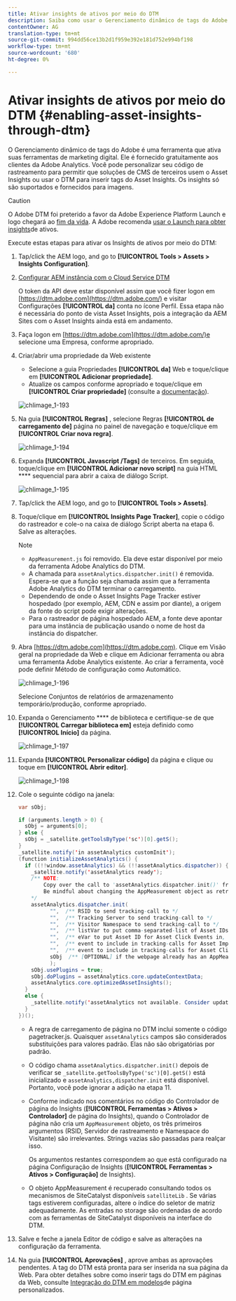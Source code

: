 ```yaml
---
title: Ativar insights de ativos por meio do DTM
description: Saiba como usar o Gerenciamento dinâmico de tags do Adobe (DTM) para ativar o Asset Insights.
contentOwner: AG
translation-type: tm+mt
source-git-commit: 994dd56ce13b2d1f959e392e181d752e994bf198
workflow-type: tm+mt
source-wordcount: '680'
ht-degree: 0%

---
```



# Ativar insights de ativos por meio do DTM {#enabling-asset-insights-through-dtm}

O Gerenciamento dinâmico de tags do Adobe é uma ferramenta que ativa suas ferramentas de marketing digital. Ele é fornecido gratuitamente aos clientes da Adobe Analytics. Você pode personalizar seu código de rastreamento para permitir que soluções de CMS de terceiros usem o Asset Insights ou usar o DTM para inserir tags do Asset Insights. Os insights só são suportados e fornecidos para imagens.

>[!CAUTION]
>
>O Adobe DTM foi preterido a favor da Adobe Experience Platform Launch e logo chegará ao [fim da vida](https://medium.com/launch-by-adobe/dtm-plans-for-a-sunset-3c6aab003a6f). A Adobe recomenda [usar o Launch para obter insights](https://docs.adobe.com/content/help/en/experience-manager-learn/assets/advanced/asset-insights-launch-tutorial.html)de ativos.

Execute estas etapas para ativar os Insights de ativos por meio do DTM:

1. Tap/click the AEM logo, and go to **[!UICONTROL Tools > Assets > Insights Configuration]**.
1. [Configurar AEM instância com o Cloud Service DTM](../sites-administering/dtm.md)

   O token da API deve estar disponível assim que você fizer logon em [https://dtm.adobe.com](https://dtm.adobe.com/) e visitar Configurações **[!UICONTROL da]** conta no ícone Perfil. Essa etapa não é necessária do ponto de vista Asset Insights, pois a integração da AEM Sites com o Asset Insights ainda está em andamento.

1. Faça logon em [https://dtm.adobe.com](https://dtm.adobe.com/)e selecione uma Empresa, conforme apropriado.
1. Criar/abrir uma propriedade da Web existente

   * Selecione a guia Propriedades **[!UICONTROL da]** Web e toque/clique em **[!UICONTROL Adicionar propriedade]**.
   * Atualize os campos conforme apropriado e toque/clique em **[!UICONTROL Criar propriedade]** (consulte a [documentação](https://helpx.adobe.com/experience-manager/using/dtm.html)).

   ![chlimage_1-193](assets/chlimage_1-193.png)

1. Na guia **[!UICONTROL Regras]** , selecione Regras **[!UICONTROL de carregamento de]** página no painel de navegação e toque/clique em **[!UICONTROL Criar nova regra]**.

   ![chlimage_1-194](assets/chlimage_1-194.png)

1. Expanda **[!UICONTROL Javascript /Tags]** de terceiros. Em seguida, toque/clique em **[!UICONTROL Adicionar novo script]** na guia HTML **** sequencial para abrir a caixa de diálogo Script.

   ![chlimage_1-195](assets/chlimage_1-195.png)

1. Tap/click the AEM logo, and go to **[!UICONTROL Tools > Assets]**.
1. Toque/clique em **[!UICONTROL Insights Page Tracker]**, copie o código do rastreador e cole-o na caixa de diálogo Script aberta na etapa 6. Salve as alterações.

   >[!NOTE]
   >
   >* `AppMeasurement.js` foi removido. Ela deve estar disponível por meio da ferramenta Adobe Analytics do DTM.
   >* A chamada para `assetAnalytics.dispatcher.init()` é removida. Espera-se que a função seja chamada assim que a ferramenta Adobe Analytics do DTM terminar o carregamento.
   >* Dependendo de onde o Asset Insights Page Tracker estiver hospedado (por exemplo, AEM, CDN e assim por diante), a origem da fonte do script pode exigir alterações.
   >* Para o rastreador de página hospedado AEM, a fonte deve apontar para uma instância de publicação usando o nome de host da instância do dispatcher.


1. Abra [https://dtm.adobe.com](https://dtm.adobe.com). Clique em Visão geral na propriedade da Web e clique em Adicionar ferramenta ou abra uma ferramenta Adobe Analytics existente. Ao criar a ferramenta, você pode definir Método de configuração como Automático.

   ![chlimage_1-196](assets/chlimage_1-196.png)

   Selecione Conjuntos de relatórios de armazenamento temporário/produção, conforme apropriado.

1. Expanda o Gerenciamento **** de biblioteca e certifique-se de que **[!UICONTROL Carregar biblioteca em]** esteja definido como **[!UICONTROL Início]** da página.

   ![chlimage_1-197](assets/chlimage_1-197.png)

1. Expanda **[!UICONTROL Personalizar código]** da página e clique ou toque em **[!UICONTROL Abrir editor]**.

   ![chlimage_1-198](assets/chlimage_1-198.png)

1. Cole o seguinte código na janela:

   ```java
   var sObj;
   
   if (arguments.length > 0) {
     sObj = arguments[0];
   } else {
     sObj = _satellite.getToolsByType('sc')[0].getS();
   }
   _satellite.notify('in assetAnalytics customInit');
   (function initializeAssetAnalytics() {
     if ((!!window.assetAnalytics) && (!!assetAnalytics.dispatcher)) {
       _satellite.notify('assetAnalytics ready');
       /** NOTE:
           Copy over the call to 'assetAnalytics.dispatcher.init()' from Assets Pagetracker
           Be mindful about changing the AppMeasurement object as retrieved above.
       */
       assetAnalytics.dispatcher.init(
             "",  /** RSID to send tracking-call to */
             "",  /** Tracking Server to send tracking-call to */
             "",  /** Visitor Namespace to send tracking-call to */
             "",  /** listVar to put comma-separated-list of Asset IDs for Asset Impression Events in tracking-call, e.g. 'listVar1' */
             "",  /** eVar to put Asset ID for Asset Click Events in, e.g. 'eVar3' */
             "",  /** event to include in tracking-calls for Asset Impression Events, e.g. 'event8' */
             "",  /** event to include in tracking-calls for Asset Click Events, e.g. 'event7' */
             sObj  /** [OPTIONAL] if the webpage already has an AppMeasurement object, please include the object here. If unspecified, Pagetracker Core shall create its own AppMeasurement object */
             );
       sObj.usePlugins = true;
       sObj.doPlugins = assetAnalytics.core.updateContextData;
       assetAnalytics.core.optimizedAssetInsights();
     }
     else {
       _satellite.notify('assetAnalytics not available. Consider updating the Custom Page Code', 4);
     }
   })();
   ```

   * A regra de carregamento de página no DTM inclui somente o código pagetracker.js. Quaisquer `assetAnalytics` campos são considerados substituições para valores padrão. Elas não são obrigatórias por padrão.
   * O código chama `assetAnalytics.dispatcher.init()` depois de verificar se `_satellite.getToolsByType('sc')[0].getS()` está inicializado e `assetAnalytics,dispatcher.init` está disponível. Portanto, você pode ignorar a adição na etapa 11.
   * Conforme indicado nos comentários no código do Controlador de página do Insights (**[!UICONTROL Ferramentas > Ativos > Controlador]** de página do Insights), quando o Controlador de página não cria um `AppMeasurement` objeto, os três primeiros argumentos (RSID, Servidor de rastreamento e Namespace do Visitante) são irrelevantes. Strings vazias são passadas para realçar isso.

      Os argumentos restantes correspondem ao que está configurado na página Configuração de Insights (**[!UICONTROL Ferramentas > Ativos > Configuração]** de Insights).

   * O objeto AppMeasurement é recuperado consultando todos os mecanismos de SiteCatalyst disponíveis `satelliteLib` . Se várias tags estiverem configuradas, altere o índice do seletor de matriz adequadamente. As entradas no storage são ordenadas de acordo com as ferramentas de SiteCatalyst disponíveis na interface do DTM.

1. Salve e feche a janela Editor de código e salve as alterações na configuração da ferramenta.
1. Na guia **[!UICONTROL Aprovações]** , aprove ambas as aprovações pendentes. A tag do DTM está pronta para ser inserida na sua página da Web. Para obter detalhes sobre como inserir tags do DTM em páginas da Web, consulte [Integração do DTM em modelos](https://blogs.adobe.com/experiencedelivers/experience-management/integrating-dtm-custom-aem6-page-template/)de página personalizados.
